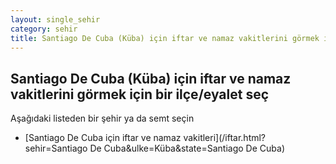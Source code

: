 ```yaml
---
layout: single_sehir
category: sehir
title: Santiago De Cuba (Küba) için iftar ve namaz vakitlerini görmek için bir ilçe/eyalet seç
---
```



## Santiago De Cuba (Küba) için iftar ve namaz vakitlerini görmek için bir ilçe/eyalet seç

Aşağıdaki listeden bir şehir ya da semt seçin


* [Santiago De Cuba için iftar ve namaz vakitleri](/iftar.html?sehir=Santiago De Cuba&ulke=Küba&state=Santiago De Cuba)
